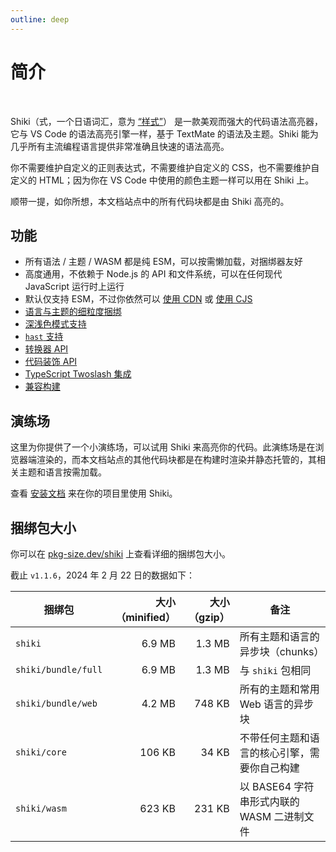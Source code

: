 ```yaml
---
outline: deep
---
```


# 简介

<br>

<span text-brand-yellow text-xl>Shiki</span><span op75>（式，一个日语词汇，意为 [“样式”](https://jisho.org/word/%E5%BC%8F)）</span> 是一款美观而强大的代码语法高亮器，它与 VS Code 的语法高亮引擎一样，基于 TextMate 的语法及主题。Shiki 能为几乎所有主流编程语言提供非常准确且快速的语法高亮。

你不需要维护自定义的正则表达式，不需要维护自定义的 CSS，也不需要维护自定义的 HTML；因为你在 VS Code 中使用的颜色主题一样可以用在 Shiki 上。

顺带一提，如你所想，本文档站点中的所有代码块都是由 Shiki 高亮的。

## 功能

- 所有语法 / 主题 / WASM 都是纯 ESM，可以按需懒加载，对捆绑器友好
- 高度通用，不依赖于 Node.js 的 API 和文件系统，可以在任何现代 JavaScript 运行时上运行
- 默认仅支持 ESM，不过你依然可以 [使用 CDN](/guide/install#cdn-usage) 或 [使用 CJS](/guide/install#cjs-usage)
- [语言与主题的细粒度捆绑](/guide/install#fine-grained-bundle)
- [深浅色模式支持](/guide/dual-themes)
- [`hast` 支持](/guide/transformers#codetohast)
- [转换器 API](/guide/transformers)
- [代码装饰 API](/guide/decorations)
- [TypeScript Twoslash 集成](/packages/twoslash)
- [兼容构建](/guide/compat)

## 演练场

这里为你提供了一个小演练场，可以试用 Shiki 来高亮你的代码。此演练场是在浏览器端渲染的，而本文档站点的其他代码块都是在构建时渲染并静态托管的，其相关主题和语言按需加载。

<ShikiMiniPlayground />

查看 [安装文档](/guide/install) 来在你的项目里使用 Shiki。

## 捆绑包大小

你可以在 [pkg-size.dev/shiki](https://pkg-size.dev/shiki) 上查看详细的捆绑包大小。

截止 `v1.1.6`，2024 年 2 月 22 日的数据如下：

| 捆绑包              | 大小（minified） | 大小（gzip） | 备注                                         |
| ------------------- | ---------------: | -----------: | -------------------------------------------- |
| `shiki`             |           6.9 MB |       1.3 MB | 所有主题和语言的异步块（chunks）             |
| `shiki/bundle/full` |           6.9 MB |       1.3 MB | 与 `shiki` 包相同                            |
| `shiki/bundle/web`  |           4.2 MB |       748 KB | 所有的主题和常用 Web 语言的异步块            |
| `shiki/core`        |           106 KB |        34 KB | 不带任何主题和语言的核心引擎，需要你自己构建 |
| `shiki/wasm`        |           623 KB |       231 KB | 以 BASE64 字符串形式内联的 WASM 二进制文件   |

